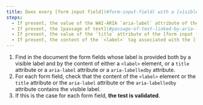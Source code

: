 ```yaml
---
title: Does every [form input field](#form-input-field) with a [visible label](#visible-label) meet these conditions (excluding special cases)?
steps:
  - If present, the value of the WAI-ARIA `aria-label` attribute of the [form input field](#form-input-field) contains at least the [visible label](#visible-label).
  - If present, the [passage of text](#passage-of-text-linked-by-aria-labelledby-or-aria-describedby) linked to the [form input field](#form-input-field) via a WAI-ARIA `aria-labelledby` attribute contains at least the [visible label](#visible-label).
  - If present, the value of the `title` attribute of the [form input field](#form-input-field) contains at least the [visible label](#visible-label).
  - If present, the content of the `<label>` tag associated with the [form input field](#form-input-field) contains at least the [visible label](#visible-label).
---
```


1. Find in the document the form fields whose label is provided both by a visible label and by the content of either a `<label>` element, or a `title` attribute or a `aria-label` attribute or a `aria-labelledby` attribute.
2. For each form field, check that the content of the `<label>` element or the `title` attribute or the `aria-label` attribute or the `aria-labelledby` attribute contains the visible label.
3. If this is the case for each form field, **the test is validated**.
